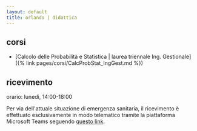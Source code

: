 ```yaml
---
layout: default
title: orlando | didattica
---
```


## corsi

- [Calcolo delle Probabilità e Statistica \| laurea triennale Ing. Gestionale]({% link pages/corsi/CalcProbStat_IngGest.md %}) 


## ricevimento

orario: lunedì, 14:00-18:00

Per via dell'attuale situazione di emergenza sanitaria, il ricevimento è effettuato esclusivamente in modo telematico tramite la piattaforma Microsoft Teams seguendo [questo  link](https://politecnicobari.sharepoint.com/sites/RicevimentoStudenti/Lists/Link%20Ricevimento/DispForm.aspx?ID=196&e=zB5zkq).